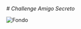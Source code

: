 <em> # Challenge Amigo Secreto </em>

![Fondo](https://github.com/user-attachments/assets/3ffb201b-404b-4e5d-8ae0-e52d98b5d157)
